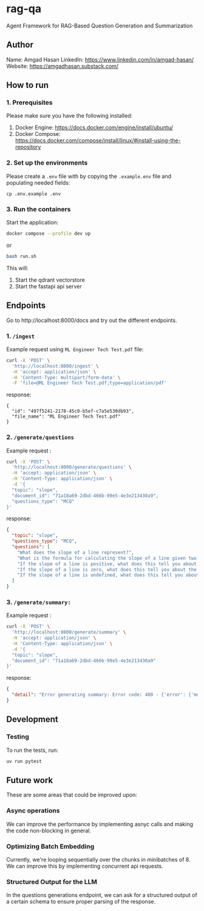 # rag-qa
Agent Framework for RAG-Based Question Generation and Summarization

## Author
Name: Amgad Hasan
LinkedIn: https://www.linkedin.com/in/amgad-hasan/
Website: https://amgadhasan.substack.com/

## How to run
### 1. Prerequisites
Please make sure you have the following installed:
1. Docker Engine: https://docs.docker.com/engine/install/ubuntu/
2. Docker Compose: https://docs.docker.com/compose/install/linux/#install-using-the-repository

### 2. Set up the environments
Please create a `.env` file with by copying the `.example.env` file and populating needed fields:
```
cp .env.example .env
```
### 3. Run the containers
Start the application:
```sh
docker compose --profile dev up
```
or
```sh
bash run.sh
```
This will:
1. Start the qdrant vectorstore
2. Start the fastapi api server

## Endpoints
Go to http://localhost:8000/docs and try out the different endpoints.

### 1. `/ingest`
Example request using `ML Engineer Tech Test.pdf` file:
```sh
curl -X 'POST' \
  'http://localhost:8000/ingest' \
  -H 'accept: application/json' \
  -H 'Content-Type: multipart/form-data' \
  -F 'file=@ML Engineer Tech Test.pdf;type=application/pdf'
``` 
response:
```
{
  "id": "497f5241-2178-45c0-b5ef-c7a5e530db93",
  "file_name": "ML Engineer Tech Test.pdf"
}
```

### 2. `/generate/questions`
Example request :
```sh
curl -X 'POST' \
  'http://localhost:8000/generate/questions' \
  -H 'accept: application/json' \
  -H 'Content-Type: application/json' \
  -d '{
  "topic": "slope",
  "document_id": "71a18a69-2dbd-466b-99e5-4e3e213430a9",
  "questions_type": "MCQ"
}'
``` 
response:
```json
{
  "topic": "slope",
  "questions_type": "MCQ",
  "questions": [
    "What does the slope of a line represent?",
    "What is the formula for calculating the slope of a line given two points?",
    "If the slope of a line is positive, what does this tell you about the line?",
    "If the slope of a line is zero, what does this tell you about the line?",
    "If the slope of a line is undefined, what does this tell you about the line?"
  ]
}
```

### 3. `/generate/summary:`
Example request :
```sh
curl -X 'POST' \
  'http://localhost:8000/generate/summary' \
  -H 'accept: application/json' \
  -H 'Content-Type: application/json' \
  -d '{
  "topic": "slope",
  "document_id": "71a18a69-2dbd-466b-99e5-4e3e213430a9"
}'
``` 
response:
```json
{
  "detail": "Error generating summary: Error code: 400 - {'error': {'message': \"property 'max_completion_tokens' is unsupported, did you mean 'max_tokens'?\", 'type': 'invalid_request_error'}}"
}
```

## Development
### Testing
To run the tests, run:
```sh
uv run pytest
```

## Future work
These are some areas that could be improved upon:

### Async operations
We can improve the performance by implementing asnyc calls and making the code non-blocking in general.
### Optimizing Batch Embedding
Currently, we're looping sequentially over the chunks in minibatches of 8. We can improve this by implementing concurrent api requests.


### Structured Output for the LLM
In the questions generations endpoint, we can ask for a structured output of a certain schema to ensure proper parsing of the response.
